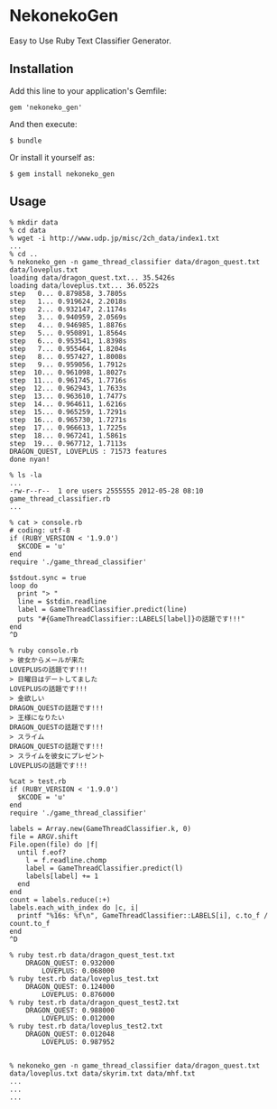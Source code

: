 # NekonekoGen

Easy to Use Ruby Text Classifier Generator.

## Installation

Add this line to your application's Gemfile:

    gem 'nekoneko_gen'

And then execute:

    $ bundle

Or install it yourself as:

    $ gem install nekoneko_gen

## Usage

    % mkdir data
    % cd data
    % wget -i http://www.udp.jp/misc/2ch_data/index1.txt
    ...
    % cd ..
    % nekoneko_gen -n game_thread_classifier data/dragon_quest.txt data/loveplus.txt
    loading data/dragon_quest.txt... 35.5426s
    loading data/loveplus.txt... 36.0522s
    step   0... 0.879858, 3.7805s
    step   1... 0.919624, 2.2018s
    step   2... 0.932147, 2.1174s
    step   3... 0.940959, 2.0569s
    step   4... 0.946985, 1.8876s
    step   5... 0.950891, 1.8564s
    step   6... 0.953541, 1.8398s
    step   7... 0.955464, 1.8204s
    step   8... 0.957427, 1.8008s
    step   9... 0.959056, 1.7912s
    step  10... 0.961098, 1.8027s
    step  11... 0.961745, 1.7716s
    step  12... 0.962943, 1.7633s
    step  13... 0.963610, 1.7477s
    step  14... 0.964611, 1.6216s
    step  15... 0.965259, 1.7291s
    step  16... 0.965730, 1.7271s
    step  17... 0.966613, 1.7225s
    step  18... 0.967241, 1.5861s
    step  19... 0.967712, 1.7113s
    DRAGON_QUEST, LOVEPLUS : 71573 features
    done nyan!
    
    % ls -la
    ...
    -rw-r--r--  1 ore users 2555555 2012-05-28 08:10 game_thread_classifier.rb
    ...
    
    % cat > console.rb
    # coding: utf-8
    if (RUBY_VERSION < '1.9.0')
      $KCODE = 'u'
    end
    require './game_thread_classifier'
    
    $stdout.sync = true
    loop do
      print "> "
      line = $stdin.readline
      label = GameThreadClassifier.predict(line)
      puts "#{GameThreadClassifier::LABELS[label]}の話題です!!!"
    end
    ^D
    
    % ruby console.rb
    > 彼女からメールが来た
    LOVEPLUSの話題です!!!
    > 日曜日はデートしてました
    LOVEPLUSの話題です!!!
    > 金欲しい
    DRAGON_QUESTの話題です!!!
    > 王様になりたい
    DRAGON_QUESTの話題です!!!
    > スライム
    DRAGON_QUESTの話題です!!!
    > スライムを彼女にプレゼント
    LOVEPLUSの話題です!!!
    
    %cat > test.rb
    if (RUBY_VERSION < '1.9.0')
      $KCODE = 'u'
    end
    require './game_thread_classifier'
    
    labels = Array.new(GameThreadClassifier.k, 0)
    file = ARGV.shift
    File.open(file) do |f|
      until f.eof?
        l = f.readline.chomp
        label = GameThreadClassifier.predict(l)
        labels[label] += 1
      end
    end
    count = labels.reduce(:+)
    labels.each_with_index do |c, i|
      printf "%16s: %f\n", GameThreadClassifier::LABELS[i], c.to_f / count.to_f
    end
    ^D
    
    % ruby test.rb data/dragon_quest_test.txt
        DRAGON_QUEST: 0.932000
            LOVEPLUS: 0.068000
    % ruby test.rb data/loveplus_test.txt
        DRAGON_QUEST: 0.124000
            LOVEPLUS: 0.876000
    % ruby test.rb data/dragon_quest_test2.txt
        DRAGON_QUEST: 0.988000
            LOVEPLUS: 0.012000
    % ruby test.rb data/loveplus_test2.txt
        DRAGON_QUEST: 0.012048
            LOVEPLUS: 0.987952
    
    
    % nekoneko_gen -n game_thread_classifier data/dragon_quest.txt data/loveplus.txt data/skyrim.txt data/mhf.txt
    ...
    ...
    ...

